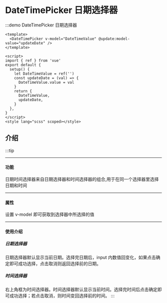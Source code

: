 # DateTimePicker 日期选择器

:::demo DateTimePicker 日期选择器

```vue
<template>
  <DateTimePicker v-model="DateTimeValue" @update:model-value="updateDate" />
</template>

<script>
import { ref } from 'vue'
export default {
  setup() {
    let DateTimeValue = ref('')
    const updateDate = (val) => {
      DateTimeValue.value = val
    }
    return {
      DateTimeValue,
      updateDate,
    }
  },
}
</script>
<style lang="scss" scoped></style>
```

## 介绍

:::tip

---

#### 功能

日期时间选择器来自日期选择器和时间选择器的组合,用于在同一个选择器里选择日期和时间

---

#### 属性

设置 v-model 即可获取到选择器中所选择的值

---

#### 使用介绍

##### 日期选择器

日期选择器默认显示当前日期。选择完日期后，input 内数值回变化，如果点击确定即可成功选择，点击取消则返回选择前的日期。

##### 时间选择器

右上角框为时间选择器。时间选择器默认显示当前时间。选择完时间后点击确定即可成功选择；若点击取消，则时间变回选择前的时间。
:::
